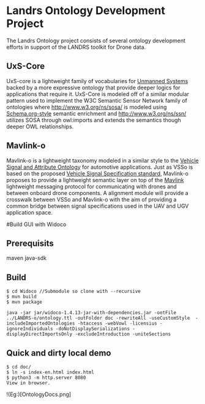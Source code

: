 # Landrs Ontology Development Project
The Landrs Ontology project consists of several ontology development efforts in support of the LANDRS toolkit for Drone data.

## UxS-Core
UxS-core is a lightweight family of vocabularies for [Unmanned Systems](https://www.opengeospatial.org/projects/groups/uxsdwg) backed by a more expressive ontology that provide deeper logics for applications that require it. UxS-Core is modeled off of a similar modular pattern used to implement the W3C Semantic Sensor Network family of ontologies where <http://www.w3.org/ns/sosa/> is modeled using [Schema.org-style](https://schema.org) semantic enrichment and <http://www.w3.org/ns/ssn/> utilizes SOSA through owl:imports and extends the semantics though deeper OWL relationships.

## Mavlink-o
Mavlink-o is a lightweight taxonomy modeled in a similar style to the [Vehicle Signal and Attribute Ontology](https://github.com/klotzbenjamin/vss-ontology/) for automotive applications. Just as VSSo is based on the proposed [Vehicle Signal Specification standard](https://github.com/GENIVI/vehicle_signal_specification), Mavlink-o proposes to provide a lightweight semantic layer on top of the [Mavlink](https://mavlink.io/en/) lightweight messaging protocol for communicating with drones and between onboard drone components. A alignment module will provide a crosswalk between VSSo and Mavlink-o with the aim of providing a common bridge between signal specifications used in the UAV and UGV application space.

#Build GUI with Widoco
## Prerequisits
maven
java-sdk

## Build
```
$ cd Widoco //Submodule so clone with --recursive
$ mvn build
$ mvn package

java -jar jar/widoco-1.4.13-jar-with-dependencies.jar -ontFile ../LANDRS-o/ontology.ttl -outFolder doc -rewriteAll -useCustomStyle  -includeImportedOntologies -htaccess -webVowl -licensius -ignoreIndividuals -doNotDisplaySerializations -displayDirectImportsOnly -excludeIntroduction -uniteSections 
```

## Quick and dirty local demo
```
$ cd doc/
$ ln -s index-en.html index.html
$ python3 -m http.server 8080
View in browser.
```
!(Eg:)[OntologyDocs.png]
